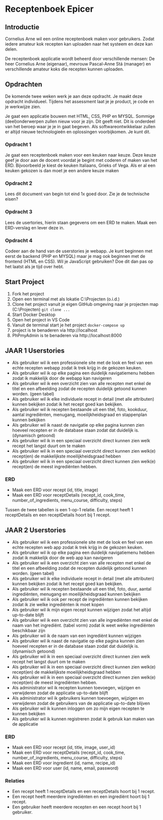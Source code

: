 # Receptenboek Epicer

## Introductie

Cornelius Arne wil een online receptenboek maken voor gebruikers. Zodat iedere amateur kok recepten kan uploaden naar het systeem en deze kan delen.

De receptenboek applicatie wordt beheerd door verschillende mensen: 
De heer Cornelius Arne (eigenaar), mevrouw Pascal-Anne Stá (manager) en verschillende amateur koks die recepten kunnen uploaden.

## Opdrachten
De komende twee weken werk je aan deze opdracht. Je maakt deze opdracht individueel. Tijdens het assessment laat je je product, je code en je werkwijze zien.

Je gaat een applicatie bouwen met HTML, CSS, PHP en MYSQL. Sommige (deel)onderwerpen zullen nieuw voor je zijn. Dit geeft niet. Dit is onderdeel van het beroep waar je je in gaat begeven. Als softwareontwikkelaar zullen er altijd nieuwe technologieën en oplossingen voorbijkomen.
Je kunt dit. 

### Opdracht 1
Je gaat een receptenboek maken voor een keuken naar keuze. Deze keuze geef je door aan de docent voordat je begint met coderen of maken van het ERD. Bijvoorbeeld je kiest de keuken Italiaans, Grieks of Vega. Als er al een keuken gekozen is dan moet je een andere keuze maken

### Opdracht 2
Lees dit document van begin tot eind 1x goed door. Zie je de technische eisen?

### Opdracht 3
Lees de usertories, hierin staan gegevens om een ERD te maken. Maak een ERD-verslag en lever deze in.

### Opdracht 4
Codeer aan de hand van de userstories je webapp. Je kunt beginnen met eerst de backend (PHP en MYSQL) maar je mag ook beginnen met de frontend (HTML en CSS). Wil je JavaScript gebruiken? Doe dit dan pas op het laatst als je tijd over hebt.


## Start Project

1. Fork het project
2. Open een terminal met als lokatie C:\Projecten (o.i.d.)
3. Clone het project vanuit je eigen GitHub omgeving naar je projecten map (C:\Projecten) `git clone ...`
4. Start Docker Desktop
5. Open het project in VS Code
6. Vanuit de terminal start je het project `docker-compose up
`
7. project is te benaderen via http://localhost
8. PhPmyAdmin is te benaderen via http://localhost:8000


## JAAR 1 Userstories

- Als gebruiker wil ik een professionele site met de look en feel van een echte recepten webapp zodat ik trek krijg in de gekozen keuken.
- Als gebruiker wil ik op elke pagina een duidelijk navigatiemenu hebben zodat ik makkelijk door de webapp kan navigeren
- Als gebruiker wil ik een overzicht zien van alle recepten met enkel de titel en een afbeelding zodat de recepten duidelijk getoond kunnen worden. (geen tabel)
- Als gebruiker wil ik elke individuele recept in detail (met alle attributen) kunnen bekijken zodat ik het recept goed kan bekijken.
- Als gebruiker wil ik recepten bestaande uit een titel, foto, kookduur, aantal ingrediënten, menugang, moeilijkheidsgraad en stappenplan kunnen bekijken
- Als gebruiker wil ik naast de navigatie op elke pagina kunnen zien hoeveel recepten er in de database staan zodat dat duidelijk is. (dynamisch getoond)
- Als gebruiker wil ik in een speciaal overzicht direct kunnen zien welk recept het langst duurt om te maken
- Als gebruiker wil ik in een speciaal overzicht direct kunnen zien welk(e) recept(en) de makkelijkste moeilijkheidsgraad hebben
- Als gebruiker wil ik in een speciaal overzicht direct kunnen zien welk(e) recept(en) de meest ingrediënten hebben.

### ERD

- Maak een ERD voor recept (id, title, image)
- Maak een ERD voor receptDetails (recept_id, cook_time, number_of_ingredients, menu_course, difficulty, steps)

Tussen de twee tabellen is een 1-op-1 relatie. Een recept heeft 1 receptDetails en een receptDetails hoort bij 1 recept.

## JAAR 2 Userstories

- Als gebruiker wil ik een professionele site met de look en feel van een echte recepten web app zodat ik trek krijg in de gekozen keuken.
- Als gebruiker wil ik op elke pagina een duidelijk navigatiemenu hebben zodat ik makkelijk door de web app kan navigeren
- Als gebruiker wil ik een overzicht zien van alle recepten met enkel de titel en een afbeelding zodat de recepten duidelijk getoond kunnen worden. (geen tabel)
- Als gebruiker wil ik elke individuele recept in detail (met alle attributen) kunnen bekijken zodat ik het recept goed kan bekijken.
- Als gebruiker wil ik recepten bestaande uit een titel, foto, duur, aantal ingrediënten, menugang en moeilijkheidsgraad kunnen bekijken
- Als gebruiker wil ik ook per recept de ingrediënten kunnen bekijken zodat ik zie welke ingrediënten ik moet kopen
- Als gebruiker wil ik mijn eigen recept kunnen wijzigen zodat het altijd up-to-date blijft
- Als gebruiker wil ik een overzicht zien van alle ingrediënten met enkel de naam van het ingrediënt. (tabel vorm) zodat ik weet welke ingrediënten beschikbaar zijn
- Als gebruiker wil ik de naam van een ingrediënt kunnen wijzigen
- Als gebruiker wil ik naast de navigatie op elke pagina kunnen zien hoeveel recepten er in de database staan zodat dat duidelijk is. (dynamisch getoond)
- Als gebruiker wil ik in een speciaal overzicht direct kunnen zien welk recept het langst duurt om te maken
- Als gebruiker wil ik in een speciaal overzicht direct kunnen zien welk(e) recept(en) de makkelijkste moeilijkheidsgraad hebben
- Als gebruiker wil ik in een speciaal overzicht direct kunnen zien welk(e) recept(en) de meest ingrediënten hebben.
- Als administrator wil ik recepten kunnen toevoegen, wijzigen en verwijderen zodat de applicatie up-to-date blijft
- Als administrator wil ik gebruikers kunnen toevoegen, wijzigen en verwijderen zodat de gebruikers van de applicatie up-to-date blijven
- Als gebruiker wil ik kunnen inloggen om zo mijn eigen recepten te kunnen bekijken
- Als gebruiker wil ik kunnen registreren zodat ik gebruik kan maken van de applicatie

### ERD

- Maak een ERD voor recept (id, title, image, user_id)
- Maak een ERD voor receptDetails (recept_id, cook_time, number_of_ingredients, menu_course, difficulty, steps)
- Maak een ERD voor ingredient (id, name, recipe_id)
- Maak een ERD voor user (id, name, email, password)

### Relaties
- Een recept heeft 1 receptDetails en een receptDetails hoort bij 1 recept.
- Een recept heeft meerdere ingrediënten en een ingrediënt hoort bij 1 recept.
- Een gebruiker heeft meerdere recepten en een recept hoort bij 1 gebruiker.

